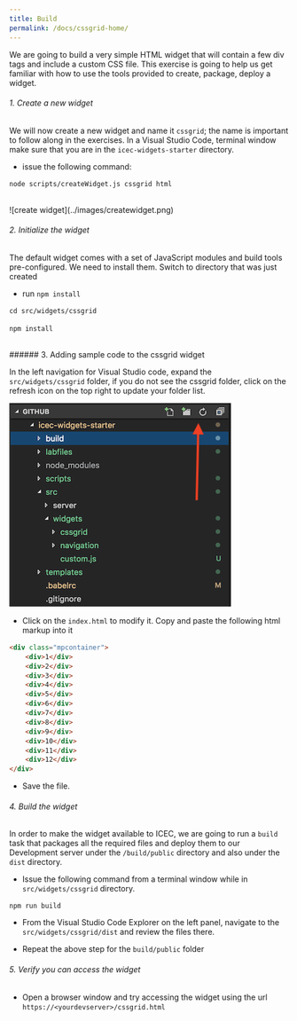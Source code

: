 ```yaml
---
title: Build
permalink: /docs/cssgrid-home/
---
```


<a name="top"/>

We are going to build a very simple HTML widget that will contain a few div tags and include a custom CSS file.  This exercise is going to help us get familiar with how to use the tools provided to create, package, deploy a widget. 

###### 1. Create a new widget

We will now create a new widget and name it `cssgrid`; the name is important to follow along in the exercises.  In a Visual Studio Code, terminal window make sure that you are in the `icec-widgets-starter` directory.

- issue the following command:

```
node scripts/createWidget.js cssgrid html
```

<br/>
![create widget](../images/createwidget.png)
<br/>

###### 2. Initialize the widget

The default widget comes with a set of JavaScript modules and build tools pre-configured.  We need to install them.  Switch to directory that was just created

- run `npm install`

```
cd src/widgets/cssgrid

npm install
```
<br/>
###### 3. Adding sample code to the cssgrid widget

In the left navigation for Visual Studio code, expand the `src/widgets/cssgrid` folder, if you do not see the cssgrid folder, click on the refresh icon on the top right to update your folder list.

![edit cssgrid widget](../images/editcssgrid.png)

- Click on the `index.html` to modify it.  Copy and paste the following html markup into it

```html
<div class="mpcontainer">
    <div>1</div>
    <div>2</div>
    <div>3</div>
    <div>4</div>
    <div>5</div>
    <div>6</div>
    <div>7</div>
    <div>8</div>
    <div>9</div>
    <div>10</div>
    <div>11</div>
    <div>12</div>
</div>
```

- Save the file.

###### 4. Build the widget

In order to make the widget available to ICEC, we are going to run a `build` task that packages all the required files and deploy them to our Development server under the `/build/public` directory and also under the `dist` directory. 

- Issue the following command from a terminal window while in `src/widgets/cssgrid` directory.

```
npm run build
```

- From the Visual Studio Code Explorer on the left panel, navigate to the `src/widgets/cssgrid/dist` and review the files there.  

- Repeat the above step for the `build/public` folder

###### 5. Verify you can access the widget

- Open a browser window and try accessing the widget using the url `https://<yourdevserver>/cssgrid.html`